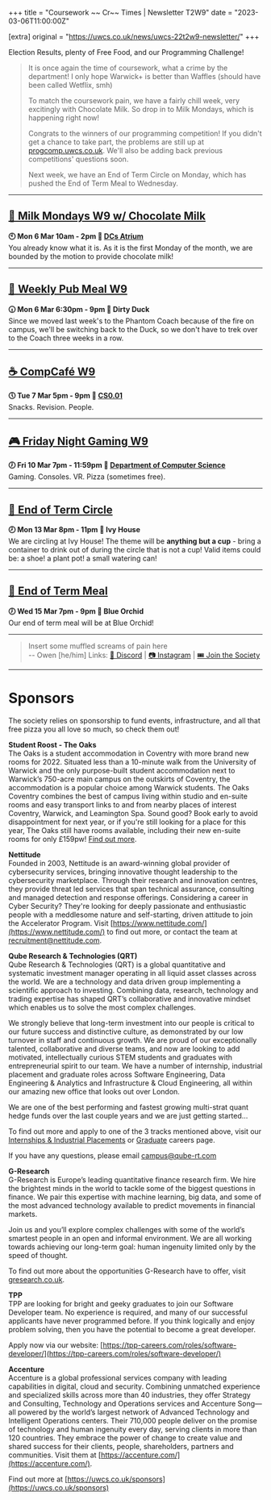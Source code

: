 +++
title = "Coursework ~~ Cr~~ Times | Newsletter T2W9"
date = "2023-03-06T11:00:00Z"

[extra]
original = "https://uwcs.co.uk/news/uwcs-22t2w9-newsletter/"
+++

<p data-block-key="sfd3i">Election Results, plenty of Free Food, and our Programming Challenge!</p>

<!-- more -->

> It is once again the time of coursework, what a crime by the department! I only hope Warwick+ is better than Waffles (should have been called Wetflix, smh)
>
> To match the coursework pain, we have a fairly chill week, very excitingly with Chocolate Milk. So drop in to Milk Mondays, which is happening right now!
>
> Congrats to the winners of our programming competition! If you didn't get a chance to take part, the problems are still up at [progcomp.uwcs.co.uk](https://progcomp.uwcs.co.uk). We'll also be adding back previous competitions' questions soon.
>
> Next week, we have an End of Term Circle on Monday, which has pushed the End of Term Meal to Wednesday.

***

## **[🥛 Milk Mondays W9 w/ Chocolate Milk](https://uwcs.co.uk/events/mm-22t2w9/)**
**🕙 Mon  6 Mar 10am - 2pm  📍 [DCs Atrium](https://campus.warwick.ac.uk/?cmsid=14)**  
You already know what it is. As it is the first Monday of the month, we are bounded by the motion to provide chocolate milk!
***

## **[🍔 Weekly Pub Meal W9](https://uwcs.co.uk/events/pub-meal-22t2w9/)**
**🕡 Mon  6 Mar 6:30pm - 9pm  📍 Dirty Duck**  
Since we moved last week's to the Phantom Coach because of the fire on campus, we'll be switching back to the Duck, so we don't have to trek over to the Coach three weeks in a row.
***

## **[☕ CompCafé W9](https://uwcs.co.uk/events/compcafe-22t2w9/)**
**🕔 Tue  7 Mar 5pm - 9pm  📍 [CS0.01](https://campus.warwick.ac.uk/?cmsid=1557)**  
Snacks. Revision. People.
***

## **[🎮 Friday Night Gaming W9](https://uwcs.co.uk/events/fng-22t2w9/)**
**🕖 Fri 10 Mar 7pm - 11:59pm  📍 [Department of Computer Science](https://campus.warwick.ac.uk/?cmsid=14)**  
Gaming. Consoles. VR. Pizza (sometimes free).
***

## **[🍻 End of Term Circle](https://uwcs.co.uk/events/circle-22t2w10/)**
**🕗 Mon 13 Mar 8pm - 11pm  📍 Ivy House**  
We are circling at Ivy House! The theme will be **anything but a cup** - bring a container to drink out of during the circle that is not a cup! Valid items could be: a shoe! a plant pot! a small watering can!
***

## **[🍛 End of Term Meal](https://uwcs.co.uk/events/eot-meal-22t2/)**
**🕖 Wed 15 Mar 7pm - 9pm  📍 Blue Orchid**  
Our end of term meal will be at Blue Orchid!
***

> Insert some muffled screams of pain here  
> -- Owen \[he/him]
Links: [💬 Discord](https://discord.uwcs.co.uk/) | [📷 Instagram](https://www.instagram.com/warwickcompsoc/) | [🎟️ Join the Society](https://www.warwicksu.com/societies-sports/societies/computing/)

***
# Sponsors
The society relies on sponsorship to fund events, infrastructure, and all that free pizza you all love so much, so check them out!

**Student Roost - The Oaks**  
The Oaks is a student accommodation in Coventry with more brand new rooms for 2022. Situated less than a 10-minute walk from the University of Warwick and the only purpose-built student accommodation next to Warwick’s 750-acre main campus on the outskirts of Coventry, the accommodation is a popular choice among Warwick students. The Oaks Coventry combines the best of campus living within studio and en-suite rooms and easy transport links to and from nearby places of interest Coventry, Warwick, and Leamington Spa. Sound good? Book early to avoid disappointment for next year, or if you're still looking for a place for this year, The Oaks still have rooms available, including their new en-suite rooms for only £159pw! [Find out more](https://www.studentroost.co.uk/locations/warwick/the-oaks).


**Nettitude**  
Founded in 2003, Nettitude is an award-winning global provider of cybersecurity services, bringing innovative thought leadership to the cybersecurity marketplace. Through their research and innovation centres, they provide threat led services that span technical assurance, consulting and managed detection and response offerings. Considering a career in Cyber Security?  They're looking for deeply passionate and enthusiastic people with a meddlesome nature and self-starting, driven attitude to join the Accelerator Program. Visit [https://www.nettitude.com/](https://www.nettitude.com/) to find out more, or contact the team at [recruitment@nettitude.com](mailto:recruitment@nettitude.com).

**Qube Research & Technologies (QRT)**  
Qube Research & Technologies (QRT) is a global quantitative and systematic investment manager operating in all liquid asset classes across the world. We are a technology and data driven group implementing a scientific approach to investing. Combining data, research, technology and trading expertise has shaped QRT’s collaborative and innovative mindset which enables us to solve the most complex challenges.

We strongly believe that long-term investment into our people is critical to our future success and distinctive culture, as demonstrated by our low turnover in staff and continuous growth. We are proud of our exceptionally talented, collaborative and diverse teams, and now are looking to add motivated, intellectually curious STEM students and graduates with entrepreneurial spirit to our team. We have a number of internship, industrial placement and graduate roles across Software Engineering, Data Engineering & Analytics and Infrastructure & Cloud Engineering, all within our amazing new office that looks out over London.  

We are one of the best performing and fastest growing multi-strat quant hedge funds over the last couple years and we are just getting started…

To find out more and apply to one of the 3 tracks mentioned above, visit our [Internships & Industrial Placements](https://www.qube-rt.com/careers/intern-opportunities/) or [Graduate](https://www.qube-rt.com/careers/graduate-opportunities/) careers page.

If you have any questions, please email [campus@qube-rt.com](mailto:campus@qube-rt.com)

**G-Research**  
G-Research is Europe’s leading quantitative finance research firm. We hire the brightest minds in the world to tackle some of the biggest questions in finance. We pair this expertise with machine learning, big data, and some of the most advanced technology available to predict movements in financial markets.

Join us and you’ll explore complex challenges with some of the world’s smartest people in an open and informal environment. We are all working towards achieving our long-term goal: human ingenuity limited only by the speed of thought.

To find out more about the opportunities G-Research have to offer, visit [gresearch.co.uk](https://gresearch.co.uk).

**TPP**  
TPP are looking for bright and geeky graduates to join our Software Developer team. No experience is required, and many of our successful applicants have never programmed before. If you think logically and enjoy problem solving, then you have the potential to become a great developer.

Apply now via our website: [https://tpp-careers.com/roles/software-developer/](https://tpp-careers.com/roles/software-developer/)

**Accenture**  
Accenture is a global professional services company with leading capabilities in digital, cloud and security. Combining unmatched experience and specialized skills across more than 40 industries, they offer Strategy and Consulting, Technology and Operations services and Accenture Song—all powered by the world’s largest network of Advanced Technology and Intelligent Operations centers. Their 710,000 people deliver on the promise of technology and human ingenuity every day, serving clients in more than 120 countries. They embrace the power of change to create value and shared success for their clients, people, shareholders, partners and communities. Visit them at [https://accenture.com/](https://accenture.com/).

Find out more at [https://uwcs.co.uk/sponsors](https://uwcs.co.uk/sponsors)

